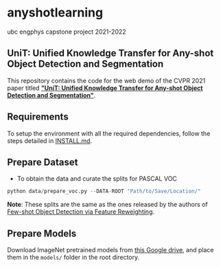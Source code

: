 # anyshotlearning
ubc engphys capstone project 2021-2022 

## UniT: Unified Knowledge Transfer for Any-shot Object Detection and Segmentation

This repository contains the code for the web demo of the CVPR 2021 paper titled [**"UniT: Unified Knowledge Transfer for Any-shot Object Detection and Segmentation"**](https://arxiv.org/pdf/2006.07502.pdf).

## Requirements
To setup the environment with all the required dependencies, follow the steps detailed in [INSTALL.md](https://github.com/ubc-vision/UniT/blob/main/INSTALL.md). 

## Prepare Dataset
- To obtain the data and curate the splits for PASCAL VOC
```python
python data/prepare_voc.py --DATA-ROOT "Path/to/Save/Location/"

```
**Note**: These splits are the same as the ones released by the authors of [Few-shot Object Detection via Feature Reweighting](https://github.com/bingykang/Fewshot_Detection).


## Prepare Models
Download ImageNet pretrained models from [this Google drive](https://drive.google.com/drive/folders/1plLDI55qKvwPa5OuT_DcGobdnAPqBfq1?usp=sharing), and place them in the `models/` folder in the root directory. 
